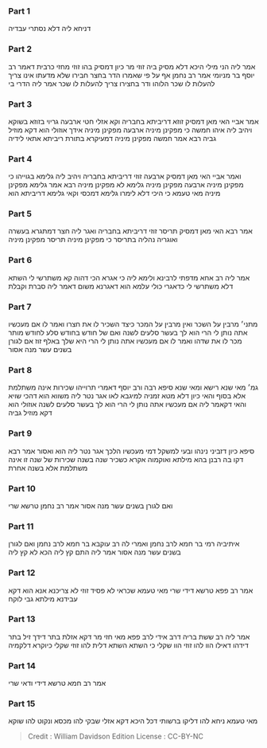 
### Part 1
דניחא ליה דלא נסתרי עבדיה 

### Part 2
אמר ליה הני מילי היכא דלא מסיק ביה זוזי מר כיון דמסיק בהו זוזי מחזי כרבית דאמר רב יוסף בר מניומי אמר רב נחמן אף על פי שאמרו הדר בחצר חבירו שלא מדעתו אינו צריך להעלות לו שכר הלוהו ודר בחצירו צריך להעלות לו שכר אמר ליה הדרי בי

### Part 3
אמר אביי האי מאן דמסיק זוזא דריביתא בחבריה וקא אזלי חטי ארבעה גריוי בזוזא בשוקא ויהיב ליה איהו חמשה כי מפקינן מיניה ארבעה מפקינן מיניה אידך אוזולי הוא דקא מוזיל גביה רבא אמר חמשה מפקינן מיניה דמעיקרא בתורת ריביתא אתאי לידיה 

### Part 4
ואמר אביי האי מאן דמסיק ארבעה זוזי דריביתא בחבריה ויהיב ליה גלימא בגוייהו כי מפקינן מיניה ארבעה מפקינן מיניה גלימא לא מפקינן מיניה רבא אמר גלימא מפקינן מיניה מאי טעמא כי היכי דלא לימרו גלימא דמכסי וקאי גלימא דריביתא הוא

### Part 5
אמר רבא האי מאן דמסיק תריסר זוזי דריביתא בחבריה ואגר ליה חצר דמתגרא בעשרה ואוגריה נהליה בתריסר כי מפקינן מיניה תריסר מפקינן מיניה 

### Part 6
אמר ליה רב אחא מדפתי לרבינא ולימא ליה כי אגרא הכי דהוה קא משתרשי לי השתא דלא משתרשי לי כדאגרי כולי עלמא הוא דאגרנא משום דאמר ליה סברת וקבלת

### Part 7
מתני׳ מרבין על השכר ואין מרבין על המכר כיצד השכיר לו את חצרו ואמר לו אם מעכשיו אתה נותן לי הרי הוא לך בעשר סלעים לשנה ואם של חודש בחודש סלע לחודש מותר מכר לו את שדהו ואמר לו אם מעכשיו אתה נותן לי הרי היא שלך באלף זוז אם לגורן בשנים עשר מנה אסור

### Part 8
גמ׳ מאי שנא רישא ומאי שנא סיפא רבה ורב יוסף דאמרי תרוייהו שכירות אינה משתלמת אלא בסוף והאי כיון דלא מטא זמניה למיגבא לאו אגר נטר ליה משווא הוא דהכי שויא והאי דקאמר ליה אם מעכשיו אתה נותן לי הרי הוא לך בעשר סלעים לשנה אוזולי הוא דקא מוזיל גביה 

### Part 9
סיפא כיון דזביני נינהו ובעי למשקל דמי מעכשיו הלכך אגר נטר ליה הוא ואסור אמר רבא דקו בה רבנן בהא מילתא ואוקמוה אקרא כשכיר שנה בשנה שכירות של שנה זו אינה משתלמת אלא בשנה אחרת

### Part 10
ואם לגורן בשנים עשר מנה אסור אמר רב נחמן טרשא שרי 

### Part 11
איתיביה רמי בר חמא לרב נחמן ואמרי לה רב עוקבא בר חמא לרב נחמן ואם לגורן בשנים עשר מנה אסור אמר ליה התם קץ ליה הכא לא קץ ליה

### Part 12
אמר רב פפא טרשא דידי שרי מאי טעמא שכראי לא פסיד זוזי לא צריכנא אנא הוא דקא עבידנא מילתא גבי לוקח

### Part 13
אמר ליה רב ששת בריה דרב אידי לרב פפא מאי חזי מר דקא אזלת בתר דידך זיל בתר דידהו דאילו הוו להו זוזי הוו שקלי כי השתא השתא דלית להו זוזי שקלי כיוקרא דלקמיה 

### Part 14
אמר רב חמא טרשא דידי ודאי שרי 

### Part 15
מאי טעמא ניחא להו דליקו ברשותי דכל היכא דקא אזלי שבקי להו מכסא ונקוט להו שוקא

>Credit : William Davidson Edition
>License : CC-BY-NC